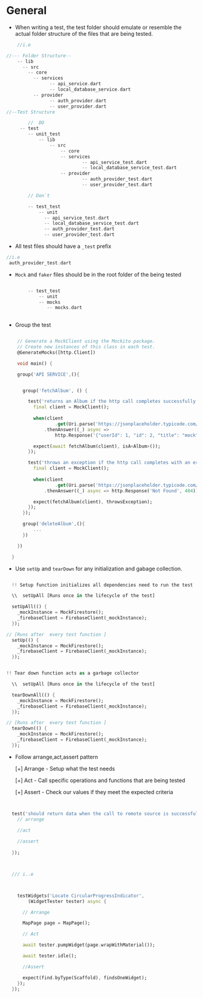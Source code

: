# General

* When writing a test, the test folder should emulate or resemble the actual folder structure of the files that are being tested.



```dart script
    //i.e

//--- Folder Structure--
    -- lib
      -- src
        -- core
          -- services
                -- api_service.dart
                -- local_database_service.dart
          -- provider
                -- auth_provider.dart
                -- user_provider.dart
//--Test Structure

        //  DO
     -- test
        -- unit_test
            -- lib
                -- src
                    -- core
                    -- services
                            -- api_service_test.dart
                            -- local_database_service_test.dart
                    -- provider
                            -- auth_provider_test.dart
                            -- user_provider_test.dart

        // Don`t 

        -- test_test
            -- unit
              -- api_service_test.dart
              -- local_database_service_test.dart
              -- auth_provider_test.dart
              -- user_provider_test.dart      
```

* All test files should have a `_test` prefix

``` dart script
//i.e
 auth_provider_test.dart                   

```

* `Mock` and `faker` files should be in the root folder of the being tested
``` dart script

        -- test_test
            -- unit
            -- mocks
               -- mocks.dart
           

```
* Group the test

``` dart script

    // Generate a MockClient using the Mockito package.
    // Create new instances of this class in each test.
    @GenerateMocks([http.Client])

    void main() {

    group('API SERVICE',(){


      group('fetchAlbum', () {

        test('returns an Album if the http call completes successfully', () async {
          final client = MockClient();
        
          when(client
                  .get(Uri.parse('https://jsonplaceholder.typicode.com/albums/1')))
              .thenAnswer((_) async =>
                  http.Response('{"userId": 1, "id": 2, "title": "mock"}', 200));

          expect(await fetchAlbum(client), isA<Album>());
        });

        test('throws an exception if the http call completes with an error', () {
          final client = MockClient();
        
          when(client
                  .get(Uri.parse('https://jsonplaceholder.typicode.com/albums/1')))
              .thenAnswer((_) async => http.Response('Not Found', 404));

          expect(fetchAlbum(client), throwsException);
        });
      });

      group('deleteAlbum',(){
          ...
      })

    })

  }

```



* Use `setUp` and `tearDown` for any initialization and gabage collection.

``` dart script

  !! Setup function initializes all dependencies need to run the test

  \\  setUpAll [Runs once in the lifecycle of the test]

  setUpAll(() {
    _mockInstance = MockFirestore();
    _firebaseClient = FirebaseClient(_mockInstance);
  });

// [Runs after  every test function ]
  setUp(() {
    _mockInstance = MockFirestore();
    _firebaseClient = FirebaseClient(_mockInstance);
  });


!! Tear down function acts as a garbage collector  

  \\  setUpAll [Runs once in the lifecycle of the test]

  tearDownAll(() {
    _mockInstance = MockFirestore();
    _firebaseClient = FirebaseClient(_mockInstance);
  });

// [Runs after  every test function ]
  tearDown(() {
    _mockInstance = MockFirestore();
    _firebaseClient = FirebaseClient(_mockInstance);
  });


```

* Follow arrange,act,assert pattern

  [+]  Arrange - Setup what the test needs

  [+]  Act - Call specific operations and functions that are being tested

  [+] Assert - Check our values if they meet the expected criteria

``` dart script


  test('should return data when the call to remote source is successful.', () async {
    // arrange

    //act
    
    //assert
    
  });



  /// i..e 



    testWidgets('Locate CircularProgressIndicator',
        (WidgetTester tester) async {

      // Arrange

      MapPage page = MapPage();

      // Act

      await tester.pumpWidget(page.wrapWithMaterial());

      await tester.idle();

      //Assert

      expect(find.byType(Scaffold), findsOneWidget);
    });
  });


```



